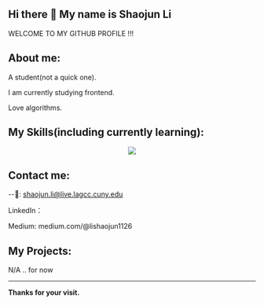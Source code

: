 ## Hi there 👋 My name is Shaojun Li

WELCOME TO MY GITHUB PROFILE !!!

## About me:

A student(not a quick one).

I am currently studying frontend.

Love algorithms.

## My Skills(including currently learning):

<p align="center">
  <a href="https://skillicons.dev">
    <img src="https://skillicons.dev/icons?i=git,linux,html,css,js,react,c,cpp,java,md,spring" />
  </a>
</p>

## Contact me:

--📮:		shaojun.li@live.lagcc.cuny.edu

LinkedIn：

Medium:	medium.com/@lishaojun1126



## My Projects:

N/A  .. for now

******

**Thanks for your visit.**
